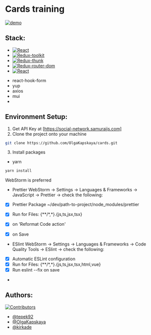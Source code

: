 # Cards training

[![demo](https://img.shields.io/badge/-demo-brightgreen?style=for-the-badge&logo=github)](https://olgakapskaya.github.io/cards/)

## Stack:

* [![React][React.js]][React-url]
* [![Redux-toolkit][RTK]][RTK-url]
* [![Redux-thunk][ReduxThunk]][ReduxThunk-url]
* [![Redux-router-dom][RRD]][RRD-url]
* [![React][RRD]][RRD-url]

- react-hook-form
- yup
- axios
- mui
- 
## Environment Setup:

1. Get API Key at [https://social-network.samuraijs.com]
2. Clone the project onto your machine
```sh
git clone https://github.com/OlgaKapskaya/cards.git
```
3. Install packages
* yarn 
```sh
yarn install
```

WebStorm is preferred
* Prettier
WebStorm -> Settings -> Languages & Frameworks -> JavaScript -> Prettier -> check the following:

-[x] Prettier Package ~/dev/path-to-project/node_modules/prettier
- [x] Run for Files: {\*\*/\*,\*}.{js,ts,jsx,tsx}

- [x] on 'Reformat Code action'
- [x] on Save

* ESlint
WebStorm -> Settings -> Languages & Frameworks -> Code Quality Tools -> ESlint -> check the following:
- [x] Automatic ESLint configuration
- [x] Run for Files: {\*\*/\*,\*}.{js,ts,jsx,tsx,html,vue}
- [x] Run eslint --fix on save
- 
## Authors:

[![Contributors][contributors-shield]][contributors-url]

- [@tepek92](https://github.com/tepek92)
- [@OlgaKapskaya](https://github.com/OlgaKapskaya)
- [@kirkade](https://github.com/kirkade)

<!-- LINKS  -->

[contributors-shield]: https://img.shields.io/github/contributors/OlgaKapskaya/cards.svg?style=for-the-badge
[contributors-url]: https://github.com/OlgaKapskaya/cards/graphs/contributors
[React.js]: https://img.shields.io/badge/React-0769AD?style=for-the-badge&logo=react&logoColor=white
[React-url]: https://reactjs.org/
[RTK]: https://img.shields.io/badge/Redux%20Toolkit-0769AD?style=for-the-badge&logo=rtk&logoColor=white
[RTK-url]: https://redux-toolkit.js.org/
[ReduxThunk]: https://img.shields.io/badge/Redux%20Toolkit-0769AD?style=for-the-badge&logo=rtk&logoColor=white
[ReduxThunk-url]: https://github.com/reduxjs/redux-thunk
[RRD]: https://img.shields.io/badge/Redux%20Toolkit-0769AD?style=for-the-badge&logo=rtk&logoColor=white
[RRD-url]: https://reactrouter.com/en/main

